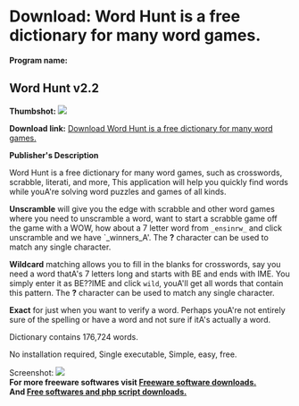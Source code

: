 # Download: Word Hunt is a free dictionary for many word games.

**Program name:**

## Word Hunt v2.2

  
**Thumbshot:** ![](http://www.freewarefiles.com/screenshot/wordhunt21_md.gif)   
  
**Download link:** [Download Word Hunt is a free dictionary for many word games.](http://freesoftwares.boysofts.com/Word-Hunt-V_program_34831.html)  
  


**Publisher's Description**  
  


Word Hunt is a free dictionary for many word games, such as crosswords, scrabble, literati, and more, This application will help you quickly find words while youA're solving word puzzles and games of all kinds. 

**Unscramble** will give you the edge with scrabble and other word games where you need to unscramble a word, want to start a scrabble game off the game with a WOW, how about a 7 letter word from `_ensinrw_` and click unscramble and we have `_winners_A'. The **?** character can be used to match any single character.

**Wildcard** matching allows you to fill in the blanks for crosswords, say you need a word thatA's 7 letters long and starts with BE and ends with IME. You simply enter it as BE??IME and click `wild`, youA'll get all words that contain this pattern. The **?** character can be used to match any single character.

**Exact** for just when you want to verify a word. Perhaps youA're not entirely sure of the spelling or have a word and not sure if itA's actually a word.

Dictionary contains 176,724 words.

No installation required, Single executable, Simple, easy, free.

  
  
Screenshot: ![](http://www.freewarefiles.com/screenshot/wordhunt21.gif)   
**For more freeware softwares visit [Freeware software downloads.](http://freesoftwares.boysofts.com/)**   
**And [Free softwares and php script downloads.](http://www.boysofts.com/)**
